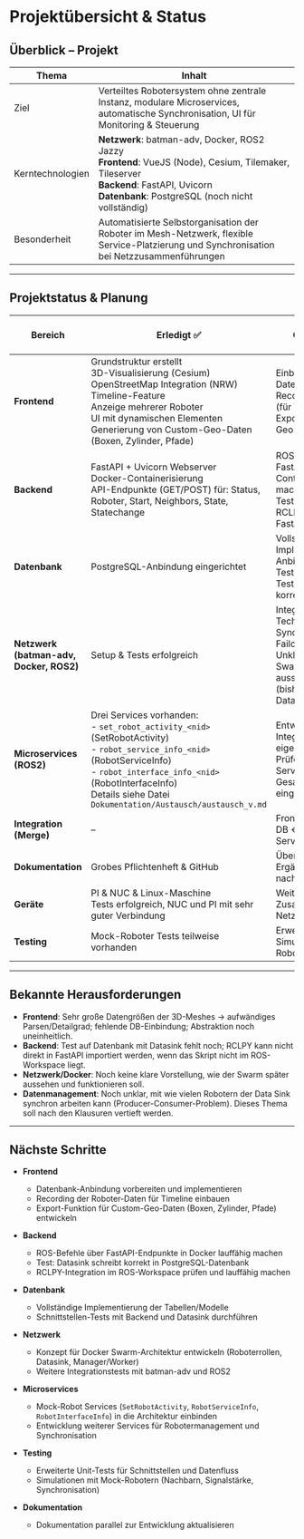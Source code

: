 # Projektübersicht & Status

## Überblick – Projekt
| Thema            | Inhalt                                                                 |
|------------------|------------------------------------------------------------------------|
| Ziel             | Verteiltes Robotersystem ohne zentrale Instanz, modulare Microservices, automatische Synchronisation, UI für Monitoring & Steuerung |
| Kerntechnologien | **Netzwerk**: batman-adv, Docker, ROS2 Jazzy<br>**Frontend**: VueJS (Node), Cesium, Tilemaker, Tileserver<br>**Backend**: FastAPI, Uvicorn<br>**Datenbank**: PostgreSQL (noch nicht vollständig) |
| Besonderheit     | Automatisierte Selbstorganisation der Roboter im Mesh-Netzwerk, flexible Service-Platzierung und Synchronisation bei Netzzusammenführungen |

---

## Projektstatus & Planung
| Bereich              | Erledigt ✅                           | Offen / To-Do ❌                                      | Zeitplanung (grober Rahmen) | Priorität |
|-----------------------|---------------------------------------|-------------------------------------------------------|-----------------------------|-----------|
| **Frontend**          | Grundstruktur erstellt<br>3D-Visualisierung (Cesium)<br>OpenStreetMap Integration (NRW)<br>Timeline-Feature<br>Anzeige mehrerer Roboter<br>UI mit dynamischen Elementen<br>Generierung von Custom-Geo-Daten (Boxen, Zylinder, Pfade) | Einbindung an die Datenbank<br>Recording der Daten (für Timeline)<br>Export der Custom-Geo-Daten | Platzhalter | Mittel |
| **Backend**           | FastAPI + Uvicorn Webserver<br>Docker-Containerisierung<br>API-Endpunkte (GET/POST) für: Status, Roboter, Start, Neighbors, State, Statechange | ROS-Befehle über FastAPI in Docker-Container aufrufbar machen<br>Test auf DB mit Datasink<br>RCLPY-Integration in FastAPI | Platzhalter | Hoch |
| **Datenbank**         | PostgreSQL-Anbindung eingerichtet    | Vollständige Implementierung, Anbindung an Backend, Tests<br>Test: schreibt Data Sink korrekt in DB? | Nächste Woche geplanter Test | Hoch |
| **Netzwerk (batman-adv, Docker, ROS2)** | Setup & Tests erfolgreich | Integration aller Technologien, Synchronisation, Failover-Handling<br>Unklar: Wie soll Docker Swarm später aussehen/funktionieren? (bisher nur Roboter + Datasink vorgesehen) | Platzhalter | Sehr hoch |
| **Microservices (ROS2)** | Drei Services vorhanden:<br>- `set_robot_activity_<nid>` (SetRobotActivity)<br>- `robot_service_info_<nid>` (RobotServiceInfo)<br>- `robot_interface_info_<nid>` (RobotInterfaceInfo)<br>Details siehe Datei `Dokumentation/Austausch/austausch_v.md` | Entwicklung & Integration weiterer eigener Services<br>Prüfen, wie die ROS2 Services sinnvoll in Gesamtsystem eingebunden werden | Platzhalter | Sehr hoch |
| **Integration (Merge)**| –                                   | Frontend ↔ Backend, DB ↔ Backend, UI ↔ Services       | Platzhalter | Sehr hoch |
| **Dokumentation**     | Grobes Pflichtenheft & GitHub        | Überarbeitung & Ergänzung während/ nach Integration    | Platzhalter | Hoch |
| **Geräte**            | PI & NUC & Linux-Maschine<br>Tests erfolgreich, NUC und PI mit sehr guter Verbindung | Weitere Tests im Zusammenspiel mit Netzwerk und Backend | Platzhalter | Hoch |
| **Testing**           | Mock-Roboter Tests teilweise vorhanden | Erweiterte Unit-Tests, Simulation mit Mock-Robotern    | Platzhalter | Hoch |

---

## Bekannte Herausforderungen
- **Frontend**: Sehr große Datengrößen der 3D-Meshes → aufwändiges Parsen/Detailgrad; fehlende DB-Einbindung; Abstraktion noch uneinheitlich.  
- **Backend**: Test auf Datenbank mit Datasink fehlt noch; RCLPY kann nicht direkt in FastAPI importiert werden, wenn das Skript nicht im ROS-Workspace liegt.  
- **Netzwerk/Docker**: Noch keine klare Vorstellung, wie der Swarm später aussehen und funktionieren soll.  
- **Datenmanagement**: Noch unklar, mit wie vielen Robotern der Data Sink synchron arbeiten kann (Producer-Consumer-Problem). Dieses Thema soll nach den Klausuren vertieft werden.  

---

## Nächste Schritte
- **Frontend**
  - Datenbank-Anbindung vorbereiten und implementieren  
  - Recording der Roboter-Daten für Timeline einbauen  
  - Export-Funktion für Custom-Geo-Daten (Boxen, Zylinder, Pfade) entwickeln  

- **Backend**
  - ROS-Befehle über FastAPI-Endpunkte in Docker lauffähig machen  
  - Test: Datasink schreibt korrekt in PostgreSQL-Datenbank  
  - RCLPY-Integration im ROS-Workspace prüfen und lauffähig machen  

- **Datenbank**
  - Vollständige Implementierung der Tabellen/Modelle  
  - Schnittstellen-Tests mit Backend und Datasink durchführen  

- **Netzwerk**
  - Konzept für Docker Swarm-Architektur entwickeln (Roboterrollen, Datasink, Manager/Worker)  
  - Weitere Integrationstests mit batman-adv und ROS2  

- **Microservices**
  - Mock-Robot Services (`SetRobotActivity`, `RobotServiceInfo`, `RobotInterfaceInfo`) in die Architektur einbinden  
  - Entwicklung weiterer Services für Robotermanagement und Synchronisation  

- **Testing**
  - Erweiterte Unit-Tests für Schnittstellen und Datenfluss  
  - Simulationen mit Mock-Robotern (Nachbarn, Signalstärke, Synchronisation)  

- **Dokumentation**
  - Dokumentation parallel zur Entwicklung aktualisieren  
